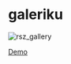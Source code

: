 # galeriku

![rsz_gallery](https://user-images.githubusercontent.com/14862922/94514750-2f580600-024c-11eb-9fb7-9caa6771bca9.png)

<a href="https://onydarrel.github.io/galeriku/">Demo</a>
